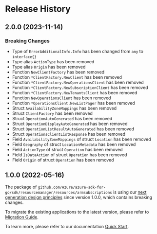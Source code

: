 # Release History

## 2.0.0 (2023-11-14)
### Breaking Changes

- Type of `ErrorAdditionalInfo.Info` has been changed from `any` to `interface{}`
- Type alias `ActionType` has been removed
- Type alias `Origin` has been removed
- Function `NewClientFactory` has been removed
- Function `*ClientFactory.NewClient` has been removed
- Function `*ClientFactory.NewOperationsClient` has been removed
- Function `*ClientFactory.NewSubscriptionClient` has been removed
- Function `*ClientFactory.NewTenantsClient` has been removed
- Function `NewOperationsClient` has been removed
- Function `*OperationsClient.NewListPager` has been removed
- Struct `AvailabilityZoneMappings` has been removed
- Struct `ClientFactory` has been removed
- Struct `OperationAutoGenerated` has been removed
- Struct `OperationDisplayAutoGenerated` has been removed
- Struct `OperationListResultAutoGenerated` has been removed
- Struct `OperationsClientListResponse` has been removed
- Field `AvailabilityZoneMappings` of struct `Location` has been removed
- Field `Geography` of struct `LocationMetadata` has been removed
- Field `ActionType` of struct `Operation` has been removed
- Field `IsDataAction` of struct `Operation` has been removed
- Field `Origin` of struct `Operation` has been removed


## 1.0.0 (2022-05-16)

The package of `github.com/Azure/azure-sdk-for-go/sdk/resourcemanager/resources/armsubscriptions` is using our [next generation design principles](https://azure.github.io/azure-sdk/general_introduction.html) since version 1.0.0, which contains breaking changes.

To migrate the existing applications to the latest version, please refer to [Migration Guide](https://aka.ms/azsdk/go/mgmt/migration).

To learn more, please refer to our documentation [Quick Start](https://aka.ms/azsdk/go/mgmt).